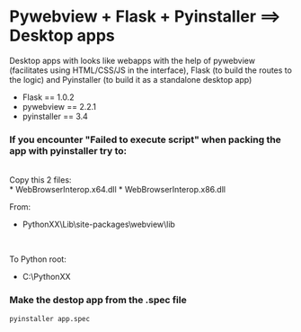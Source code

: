 # Pywebview + Flask + Pyinstaller ==> Desktop apps

Desktop apps with looks like webapps with the help of pywebview (facilitates using HTML/CSS/JS in the interface), Flask (to build the routes to the logic) and Pyinstaller (to build it as a standalone desktop app)

* Flask == 1.0.2
* pywebview == 2.2.1
* pyinstaller == 3.4


### If you encounter "Failed to execute script" when packing the app with pyinstaller try to:
<br>
Copy this 2 files:
<br>
* WebBrowserInterop.x64.dll
* WebBrowserInterop.x86.dll

<br>

From: 
* PythonXX\Lib\site-packages\webview\lib
<br>

To Python root: 
* C:\\PythonXX


### Make the destop app from the .spec file
```
pyinstaller app.spec
```

